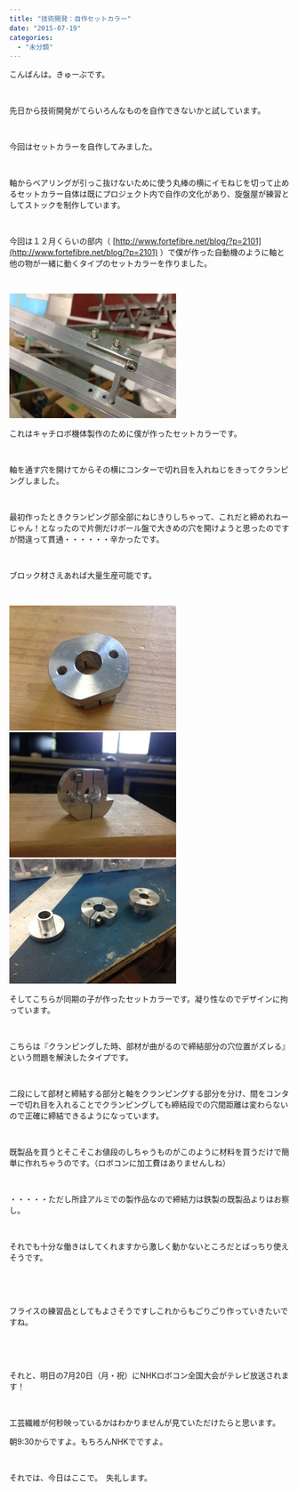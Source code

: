 ```yaml
---
title: "技術開発：自作セットカラー"
date: "2015-07-19"
categories: 
  - "未分類"
---
```


こんばんは。きゅーぶです。

 

先日から技術開発がてらいろんなものを自作できないかと試しています。

 

今回はセットカラーを自作してみました。

 

軸からベアリングが引っこ抜けないために使う丸棒の横にイモねじを切って止めるセットカラー自体は既にプロジェクト内で自作の文化があり、旋盤屋が練習としてストックを制作しています。

 

今回は１２月くらいの部内（ [http://www.fortefibre.net/blog/?p=2101](http://www.fortefibre.net/blog/?p=2101) ）で僕が作った自動機のように軸と他の物が一緒に動くタイプのセットカラーを作りました。

 

[![0719 04](images/0719-04-300x224.jpg)](http://www.fortefibre.net/blog/wp-content/uploads/2015/07/0719-04.jpg)

これはキャチロボ機体製作のために僕が作ったセットカラーです。

 

軸を通す穴を開けてからその横にコンターで切れ目を入れねじをきってクランピングしました。

 

最初作ったときクランピング部全部にねじきりしちゃって、これだと締めれねーじゃん！となったので片側だけボール盤で大きめの穴を開けようと思ったのですが間違って貫通・・・・・・辛かったです。

 

ブロック材さえあれば大量生産可能です。

 

[![CJq1pXtUAAAbWHX](images/CJq1pXtUAAAbWHX-300x225.jpg)](http://www.fortefibre.net/blog/wp-content/uploads/2015/07/CJq1pXtUAAAbWHX.jpg)[![CJq1pXrUMAAVn3x](images/CJq1pXrUMAAVn3x-300x225.jpg)](http://www.fortefibre.net/blog/wp-content/uploads/2015/07/CJq1pXrUMAAVn3x.jpg)[![0719 03](images/0719-03-300x224.jpg)](http://www.fortefibre.net/blog/wp-content/uploads/2015/07/0719-03.jpg)

そしてこちらが同期の子が作ったセットカラーです。凝り性なのでデザインに拘っています。

 

こちらは『クランピングした時、部材が曲がるので締結部分の穴位置がズレる』という問題を解決したタイプです。

 

二段にして部材と締結する部分と軸をクランピングする部分を分け、間をコンターで切れ目を入れることでクランピングしても締結段での穴間距離は変わらないので正確に締結できるようになっています。

 

既製品を買うとそこそこお値段のしちゃうものがこのように材料を買うだけで簡単に作れちゃうのです。（ロボコンに加工費はありませんしね）

 

・・・・・ただし所詮アルミでの製作品なので締結力は鉄製の既製品よりはお察し。

 

それでも十分な働きはしてくれますから激しく動かないところだとばっちり使えそうです。

 

 

フライスの練習品としてもよさそうですしこれからもごりごり作っていきたいですね。

 

 

それと、明日の7月20日（月・祝）にNHKロボコン全国大会がテレビ放送されます！

 

工芸繊維が何秒映っているかはわかりませんが見ていただけたらと思います。

朝9:30からですよ。もちろんNHKでですよ。

 

それでは、今日はここで。　失礼します。
